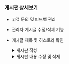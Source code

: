 ###  게시판 [상세보기](https://github.com/jongha8422-sketch/inoutmanager/blob/main/project/boardpage.md)
- 고객 문의 및 피드백 관리  
- 관리자 게시글 수정/삭제 기능  
- 게시글 제목 및 히스토리 확인

  <details>
  <summary>게시판 작성</summary> <br>
  <img src="https://github.com/jongha8422-sketch/inoutmanager/blob/main/PICTURES/%EA%B2%8C%EC%8B%9C%ED%8C%90%20%EC%9E%91%EC%84%B1.png" alt="로그인 UI" width="400"/> 
  </details>

    <details>
  <summary>게시판 내용 수정 및 삭제</summary> <br>
  <img src="https://github.com/jongha8422-sketch/inoutmanager/blob/main/PICTURES/%EC%9E%90%EC%8B%A0%EC%9D%98%20%EA%B2%8C%EC%8B%9C%ED%8C%90%20%EB%82%B4%EC%9A%A9%20%EC%88%98%EC%A0%95%20%EB%B0%8F%20%EC%82%AD%EC%A0%9C.png" alt="로그인 UI" width="400"/> 
  </details>
